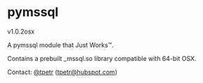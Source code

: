 pymssql
=======

v1.0.2osx

A pymssql module that Just Works™.

Contains a prebuilt _mssql.so library compatible with 64-bit OSX.

Contact: [@tpetr](https://github.com/tpetr/) (tpetr@hubspot.com)